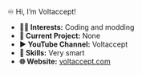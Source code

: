 ♾️ Hi, I’m Voltaccept!

- **👨‍💻 Interests:** Coding and modding
- **📄 Current Project:** None
- **▶️ YouTube Channel:** Voltaccept
- **🧠 Skills:** Very smart
- **🌐 Website:** [voltaccept.com](http://www.voltaccept.com)

<!---
VoltacceptYT/VoltacceptYT is a ✨ special ✨ repository because its `README.md` (this file) appears on your GitHub profile.
You can click the Preview link to take a look at your changes.
--->
